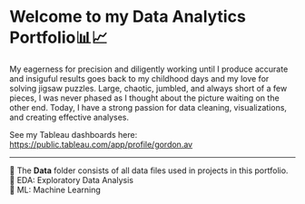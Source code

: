 <h1>Welcome to my Data Analytics Portfolio📊📈</h1>

My eagerness for precision and diligently working until I produce accurate and insiguful results goes back to my childhood days and my love for solving jigsaw puzzles. Large, chaotic, jumbled, and always short of a few pieces, I was never phased as I thought about the picture waiting on the other end. Today, I have a strong passion for data cleaning, visualizations, and creating effective analyses. 

See my Tableau dashboards here: https://public.tableau.com/app/profile/gordon.av
<hr>
📁 The <b>Data</b> folder consists of all data files used in projects in this portfolio. 
<br>🔑 EDA: Exploratory Data Analysis
<br>🔑 ML: Machine Learning
